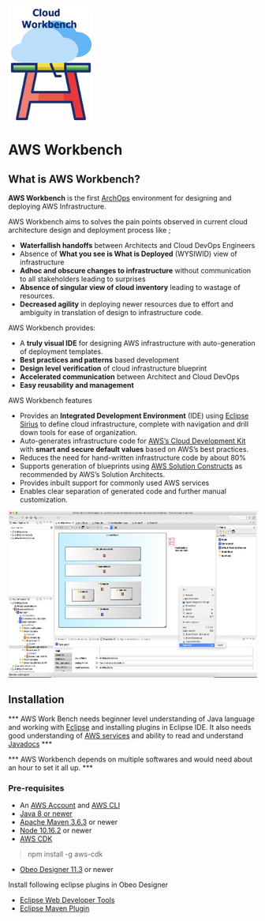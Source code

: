 ![AWS Workbench logo](images/logo.png)
#  AWS Workbench

## What is AWS Workbench?

 **AWS Workbench** is the first [ArchOps](https://en.wikipedia.org/wiki/DevOps#ArchOps) environment for designing and deploying AWS Infrastructure. 

AWS Workbench aims to solves the pain points observed in current cloud architecture design and deployment process like ;

 - **Waterfallish handoffs** between Architects and Cloud DevOps Engineers
 -  Absence of **What you see is What is Deployed** (WYSIWID) view of infrastructure 
 - **Adhoc and obscure changes to infrastructure**  without communication to all stakeholders leading to surprises 
 - **Absence of singular view of cloud inventory** leading to wastage of resources. 
 - **Decreased agility** in deploying newer resources due to effort and ambiguity in translation of design to infrastructure code.
 
 AWS Workbench provides: 
 
 - A **truly visual IDE** for designing AWS infrastructure with auto-generation of deployment templates.
 - **Best practices and patterns** based development
 - **Design level verification** of cloud infrastructure blueprint
 - **Accelerated communication** between Architect and Cloud DevOps
 - **Easy reusability and management** 

AWS Workbench features 

 - Provides an **Integrated Development Environment** (IDE) using [Eclipse Sirius](https://www.eclipse.org/sirius/) to define cloud infrastructure, complete with navigation and drill down tools for ease of organization.
 - Auto-generates infrastructure code for  [AWS’s Cloud Development Kit](https://aws.amazon.com/cdk/) with **smart and secure default values** based on AWS’s best practices. 
 - Reduces the need for hand-written infrastructure code by about 80%
 - Supports generation of blueprints using [AWS Solution Constructs](https://aws.amazon.com/solutions/constructs/) as recommended by AWS’s Solution Architects. 
 - Provides inbuilt support for commonly used AWS services 
 - Enables clear separation of generated code and further manual customization.
 
 ![AWS Workbench Screenshot](images/Screenshot.png)

## Installation 

*** AWS Work Bench needs beginner level understanding of Java language and working with  [Eclipse](https://www.eclipse.org/) and installing plugins in Eclipse IDE.  It also needs good understanding of [AWS services](https://aws.amazon.com/products/) and  ability to read and understand [Javadocs](https://docs.aws.amazon.com/cdk/api/latest/java/index.html)  ***

*** AWS Workbench depends on multiple softwares and would need about an hour to set it all up. ***

### Pre-requisites

- An [AWS Account](https://console.aws.amazon.com/)  and [AWS CLI](https://aws.amazon.com/cli/) 
- [Java 8 or newer](https://www.oracle.com/in/java/technologies/javase-downloads.html) 
- [Apache Maven 3.6.3](https://maven.apache.org/) or newer 
- [Node 10.16.2](https://nodejs.org/) or newer 
- [AWS CDK](https://aws.amazon.com/cdk/) 
> npm install -g aws-cdk 

- [Obeo Designer 11.3](https://www.obeodesigner.com/en/download) or newer 

Install following eclipse plugins in Obeo Designer 
- [Eclipse Web Developer Tools](https://marketplace.eclipse.org/content/eclipse-web-developer-tools-0) 
- [Eclipse Maven Plugin](https://www.eclipse.org/m2e/) 





